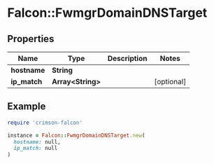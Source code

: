 # Falcon::FwmgrDomainDNSTarget

## Properties

| Name | Type | Description | Notes |
| ---- | ---- | ----------- | ----- |
| **hostname** | **String** |  |  |
| **ip_match** | **Array&lt;String&gt;** |  | [optional] |

## Example

```ruby
require 'crimson-falcon'

instance = Falcon::FwmgrDomainDNSTarget.new(
  hostname: null,
  ip_match: null
)
```

